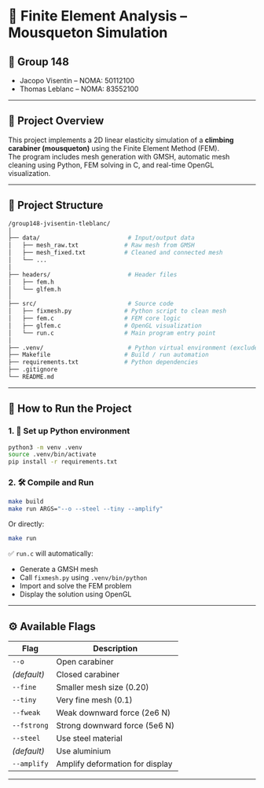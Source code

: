 # 🧮 Finite Element Analysis – Mousqueton Simulation

## 🔸 Group 148

- Jacopo Visentin – NOMA: 50112100  
- Thomas Leblanc – NOMA: 83552100

---

## 📝 Project Overview

This project implements a 2D linear elasticity simulation of a **climbing carabiner (mousqueton)** using the Finite Element Method (FEM).  
The program includes mesh generation with GMSH, automatic mesh cleaning using Python, FEM solving in C, and real-time OpenGL visualization.

---

## 📁 Project Structure

```bash
/group148-jvisentin-tleblanc/
│
├── data/                         # Input/output data
│   ├── mesh_raw.txt             # Raw mesh from GMSH
│   ├── mesh_fixed.txt           # Cleaned and connected mesh
│   └── ...
│
├── headers/                      # Header files
│   ├── fem.h
│   └── glfem.h
│
├── src/                          # Source code
│   ├── fixmesh.py               # Python script to clean mesh
│   ├── fem.c                    # FEM core logic
│   ├── glfem.c                  # OpenGL visualization
│   └── run.c                    # Main program entry point
│
├── .venv/                        # Python virtual environment (excluded from Git)
├── Makefile                     # Build / run automation
├── requirements.txt             # Python dependencies
├── .gitignore
└── README.md
```

---

## 🚀 How to Run the Project

### 1. 🧱 Set up Python environment

```bash
python3 -m venv .venv
source .venv/bin/activate
pip install -r requirements.txt
```

### 2. 🛠️ Compile and Run

```bash
make build
make run ARGS="--o --steel --tiny --amplify"
```

Or directly:

```bash
make run 
```

✅ `run.c` will automatically:
- Generate a GMSH mesh
- Call `fixmesh.py` using `.venv/bin/python`
- Import and solve the FEM problem
- Display the solution using OpenGL

---

## ⚙️ Available Flags

| Flag         | Description                          |
|--------------|--------------------------------------|
| `--o`        | Open carabiner                       |
| *(default)*  | Closed carabiner                     |
| `--fine`     | Smaller mesh size (0.20)             |
| `--tiny`     | Very fine mesh (0.1)                 |
| `--fweak`    | Weak downward force (2e6 N)          |
| `--fstrong`  | Strong downward force (5e6 N)        |
| `--steel`    | Use steel material                   |
| *(default)*  | Use aluminium                        |
| `--amplify`  | Amplify deformation for display      |

---

